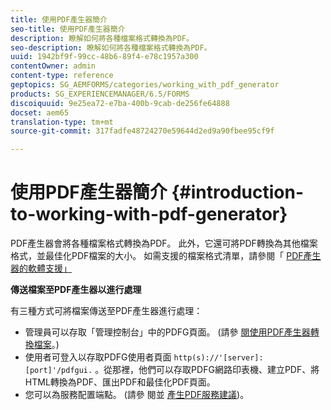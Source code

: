 ```yaml
---
title: 使用PDF產生器簡介
seo-title: 使用PDF產生器簡介
description: 瞭解如何將各種檔案格式轉換為PDF。
seo-description: 瞭解如何將各種檔案格式轉換為PDF。
uuid: 1942bf9f-99cc-48b6-89f4-e78c1957a300
contentOwner: admin
content-type: reference
geptopics: SG_AEMFORMS/categories/working_with_pdf_generator
products: SG_EXPERIENCEMANAGER/6.5/FORMS
discoiquuid: 9e25ea72-e7ba-400b-9cab-de256fe64888
docset: aem65
translation-type: tm+mt
source-git-commit: 317fadfe48724270e59644d2ed9a90fbee95cf9f

---
```



# 使用PDF產生器簡介 {#introduction-to-working-with-pdf-generator}

PDF產生器會將各種檔案格式轉換為PDF。 此外，它還可將PDF轉換為其他檔案格式，並最佳化PDF檔案的大小。 如需支援的檔案格式清單，請參閱「 [PDF產生器的軟體支援」](/help/forms/using/aem-forms-jee-supported-platforms.md)

**傳送檔案至PDF產生器以進行處理**

有三種方式可將檔案傳送至PDF產生器進行處理：

* 管理員可以存取「管理控制台」中的PDFG頁面。 (請參 [閱使用PDF產生器轉換檔案](/help/forms/using/admin-help/converting-files-using-pdf-generator.md)。)
* 使用者可登入以存取PDFG使用者頁面 `http(s)://'[server]:[port]'/pdfgui.` 。從那裡，他們可以存取PDFG網路印表機、建立PDF、將HTML轉換為PDF、匯出PDF和最佳化PDF頁面。
* 您可以為服務配置端點。 (請參 <!--Fix broken link to Managing Endpoints --> 閱並 [產生PDF服務建議](/help/forms/using/admin-help/configuring-watched-folder-endpoints.md#generate-pdf-service-recommendations))。 [](/help/forms/using/admin-help/overview-5.md#main-pars-header)

